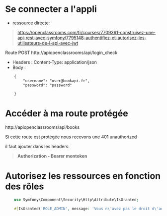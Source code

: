 # Se connecter a l'appli

- ressource directe:
>https://openclassrooms.com/fr/courses/7709361-construisez-une-api-rest-avec-symfony/7795148-authentifiez-et-autorisez-les-utilisateurs-de-l-api-avec-jwt

Route POST
http://apiopenclassrooms/api/login_check

- Headers : Content-Type: application/json
- Body :
```shell
    {
        "username": "user@bookapi.fr",
        "password": "password"

    }
```

# Accéder à ma route protégée

http://apiopenclassrooms/api/books

Si cette route est protégée nous recevons une 401 unauthorized

il faut ajouter dans les headers:

>**Authorization - Bearer montoken**

# Autorisez les ressources en fonction des rôles

```php
    use Symfony\Component\Security\Http\Attribute\IsGranted;

    #[IsGranted('ROLE_ADMIN', message: 'Vous n\'avez pas le droit d\'accéder à cette ressource')]
```

